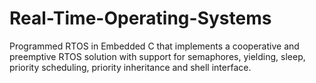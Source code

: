 # Real-Time-Operating-Systems
Programmed RTOS in Embedded C that implements a cooperative and preemptive RTOS solution with support for semaphores, yielding, sleep, priority scheduling, priority inheritance and shell interface.
